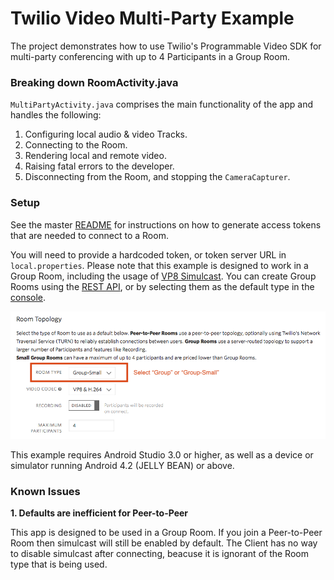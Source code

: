 # Twilio Video Multi-Party Example

The project demonstrates how to use Twilio's Programmable Video SDK for multi-party conferencing with up to 4 Participants in a Group Room.

### Breaking down RoomActivity.java

`MultiPartyActivity.java` comprises the main functionality of the app and handles the following:

1. Configuring local audio & video Tracks.
2. Connecting to the Room.
3. Rendering local and remote video.
4. Raising fatal errors to the developer.
5. Disconnecting from the Room, and stopping the `CameraCapturer`.

### Setup

See the master [README](https://github.com/twilio/video-quickstart-android/blob/master/README.md) for instructions on how to generate access tokens that are needed to connect to a Room.

You will need to provide a hardcoded token, or token server URL in `local.properties`. Please note that this example is designed to work in a Group Room, including the usage of [VP8 Simulcast](https://www.twilio.com/docs/video/tutorials/working-with-vp8-simulcast). You can create Group Rooms using the [REST API](https://www.twilio.com/docs/video/api/rooms-resource), or by selecting them as the default type in the [console](https://www.twilio.com/console/video/configure).

<kbd><img src="../images/quickstart/console-room-topology-group.png"/></kbd>

This example requires Android Studio 3.0 or higher, as well as a device or simulator running Android 4.2 (JELLY BEAN) or above.

### Known Issues

**1. Defaults are inefficient for Peer-to-Peer**

This app is designed to be used in a Group Room. If you join a Peer-to-Peer Room then simulcast will still be enabled by default. The Client has no way to disable simulcast after connecting, beacuse it is ignorant of the Room type that is being used.